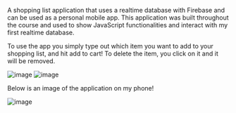 A shopping list application that uses a realtime database with Firebase and can be used as a personal mobile app. This application was built throughout the course and used to show JavaScript functionalities and interact with my first realtime database.

To use the app you simply type out which item you want to add to your shopping list, and hit add to cart! To delete the item, you click on it and it will be removed.

![image](https://github.com/NickGayda/Frontend-Career-Path/assets/54640052/a143fae6-a629-4df8-a907-ce6c6c39e07c) ![image](https://github.com/NickGayda/Frontend-Career-Path/assets/54640052/fc699bfa-bad0-495a-b207-4ef10e060a3f)

Below is an image of the application on my phone!

![image](https://github.com/NickGayda/Frontend-Career-Path/assets/54640052/c1cc145c-bdf2-467c-86bb-007617b9fc42)
